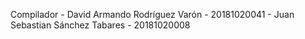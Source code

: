 Compilador - David Armando Rodríguez Varón - 20181020041 - Juan Sebastian Sánchez Tabares - 20181020008
